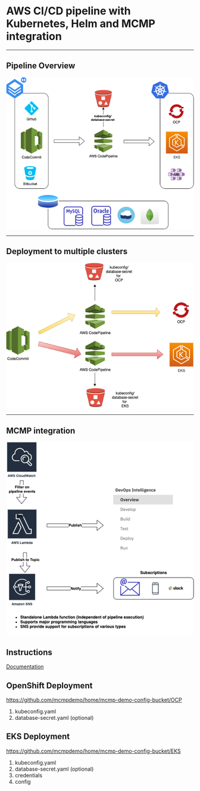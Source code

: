# AWS CI/CD pipeline with Kubernetes, Helm and MCMP integration

---
## Pipeline Overview 
![CFN AWS Pipeline](aws-overview.png)

---
## Deployment to multiple clusters
![CFN AWS Pipeline](aws-multiple-clusters.png)

---
## MCMP integration
![CFN AWS Pipeline](aws-pipeline-mcmp-integration.png)

## Instructions 
 [Documentation](<https://github.com/mcmpdemo/home/edit/master/README.md>)

## OpenShift Deployment 
   <https://github.com/mcmpdemo/home/mcmp-demo-config-bucket/OCP>
   1. kubeconfig.yaml
   2. database-secret.yaml (optional)
   
## EKS Deployment
   <https://github.com/mcmpdemo/home/mcmp-demo-config-bucket/EKS>
   1. kubeconfig.yaml
   2. database-secret.yaml (optional)
   3. credentials
   4. config

